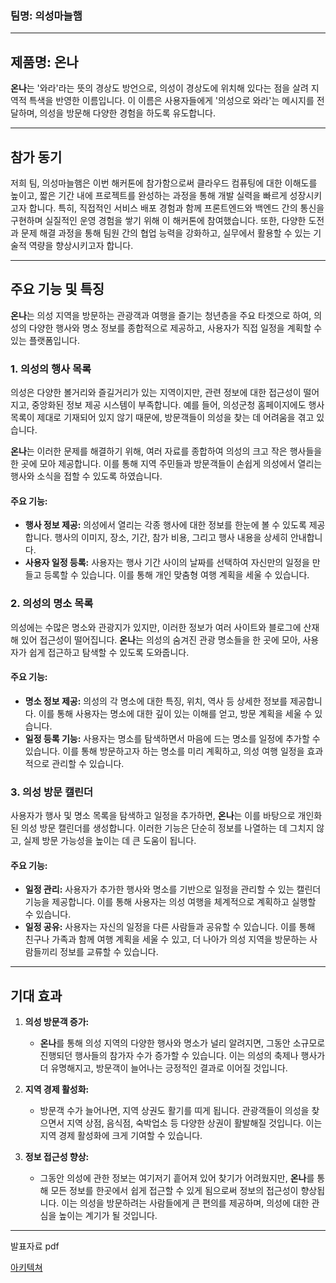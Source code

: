 ### 팀명: 의성마늘햄

---

## 제품명: 온나

**온나**는 '와라'라는 뜻의 경상도 방언으로, 의성이 경상도에 위치해 있다는 점을 살려 지역적 특색을 반영한 이름입니다. 이 이름은 사용자들에게 '의성으로 와라'는 메시지를 전달하며, 의성을 방문해 다양한 경험을 하도록 유도합니다.

---

## 참가 동기

저희 팀, 의성마늘햄은 이번 해커톤에 참가함으로써 클라우드 컴퓨팅에 대한 이해도를 높이고, 짧은 기간 내에 프로젝트를 완성하는 과정을 통해 개발 실력을 빠르게 성장시키고자 합니다. 특히, 직접적인 서비스 배포 경험과 함께 프론트엔드와 백엔드 간의 통신을 구현하며 실질적인 운영 경험을 쌓기 위해 이 해커톤에 참여했습니다. 또한, 다양한 도전과 문제 해결 과정을 통해 팀원 간의 협업 능력을 강화하고, 실무에서 활용할 수 있는 기술적 역량을 향상시키고자 합니다.

---

## 주요 기능 및 특징

**온나**는 의성 지역을 방문하는 관광객과 여행을 즐기는 청년층을 주요 타겟으로 하여, 의성의 다양한 행사와 명소 정보를 종합적으로 제공하고, 사용자가 직접 일정을 계획할 수 있는 플랫폼입니다.

### 1. 의성의 행사 목록

의성은 다양한 볼거리와 즐길거리가 있는 지역이지만, 관련 정보에 대한 접근성이 떨어지고, 중앙화된 정보 제공 시스템이 부족합니다. 예를 들어, 의성군청 홈페이지에도 행사 목록이 제대로 기재되어 있지 않기 때문에, 방문객들이 의성을 찾는 데 어려움을 겪고 있습니다.

**온나**는 이러한 문제를 해결하기 위해, 여러 자료를 종합하여 의성의 크고 작은 행사들을 한 곳에 모아 제공합니다. 이를 통해 지역 주민들과 방문객들이 손쉽게 의성에서 열리는 행사와 소식을 접할 수 있도록 하였습니다.

#### 주요 기능:

- **행사 정보 제공:** 의성에서 열리는 각종 행사에 대한 정보를 한눈에 볼 수 있도록 제공합니다. 행사의 이미지, 장소, 기간, 참가 비용, 그리고 행사 내용을 상세히 안내합니다.
- **사용자 일정 등록:** 사용자는 행사 기간 사이의 날짜를 선택하여 자신만의 일정을 만들고 등록할 수 있습니다. 이를 통해 개인 맞춤형 여행 계획을 세울 수 있습니다.

### 2. 의성의 명소 목록

의성에는 수많은 명소와 관광지가 있지만, 이러한 정보가 여러 사이트와 블로그에 산재해 있어 접근성이 떨어집니다. **온나**는 의성의 숨겨진 관광 명소들을 한 곳에 모아, 사용자가 쉽게 접근하고 탐색할 수 있도록 도와줍니다.

#### 주요 기능:

- **명소 정보 제공:** 의성의 각 명소에 대한 특징, 위치, 역사 등 상세한 정보를 제공합니다. 이를 통해 사용자는 명소에 대한 깊이 있는 이해를 얻고, 방문 계획을 세울 수 있습니다.
- **일정 등록 기능:** 사용자는 명소를 탐색하면서 마음에 드는 명소를 일정에 추가할 수 있습니다. 이를 통해 방문하고자 하는 명소를 미리 계획하고, 의성 여행 일정을 효과적으로 관리할 수 있습니다.

### 3. 의성 방문 캘린더

사용자가 행사 및 명소 목록을 탐색하고 일정을 추가하면, **온나**는 이를 바탕으로 개인화된 의성 방문 캘린더를 생성합니다. 이러한 기능은 단순히 정보를 나열하는 데 그치지 않고, 실제 방문 가능성을 높이는 데 큰 도움이 됩니다.

#### 주요 기능:

- **일정 관리:** 사용자가 추가한 행사와 명소를 기반으로 일정을 관리할 수 있는 캘린더 기능을 제공합니다. 이를 통해 사용자는 의성 여행을 체계적으로 계획하고 실행할 수 있습니다.
- **일정 공유:** 사용자는 자신의 일정을 다른 사람들과 공유할 수 있습니다. 이를 통해 친구나 가족과 함께 여행 계획을 세울 수 있고, 더 나아가 의성 지역을 방문하는 사람들끼리 정보를 교류할 수 있습니다.

---

## 기대 효과

1. **의성 방문객 증가:**
   - **온나**를 통해 의성 지역의 다양한 행사와 명소가 널리 알려지면, 그동안 소규모로 진행되던 행사들의 참가자 수가 증가할 수 있습니다. 이는 의성의 축제나 행사가 더 유명해지고, 방문객이 늘어나는 긍정적인 결과로 이어질 것입니다.
   
2. **지역 경제 활성화:**
   - 방문객 수가 늘어나면, 지역 상권도 활기를 띠게 됩니다. 관광객들이 의성을 찾으면서 지역 상점, 음식점, 숙박업소 등 다양한 상권이 활발해질 것입니다. 이는 지역 경제 활성화에 크게 기여할 수 있습니다.

3. **정보 접근성 향상:**
   - 그동안 의성에 관한 정보는 여기저기 흩어져 있어 찾기가 어려웠지만, **온나**를 통해 모든 정보를 한곳에서 쉽게 접근할 수 있게 됨으로써 정보의 접근성이 향상됩니다. 이는 의성을 방문하려는 사람들에게 큰 편의를 제공하며, 의성에 대한 관심을 높이는 계기가 될 것입니다.

---
발표자료 pdf


[아키텍쳐](./images/SysArchitecture.png)
